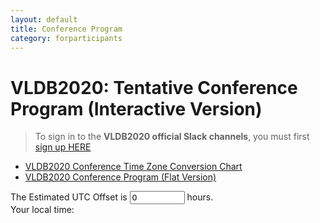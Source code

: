 ```yaml
---
layout: default
title: Conference Program
category: forparticipants
---
```


# VLDB2020: Tentative Conference Program (Interactive Version)

> To sign in to the **VLDB2020 official Slack channels**, you must first <a class="btn btn-red" href="https://tokyo.vldb2020.org/?slack=signup">sign up HERE</a>

- [VLDB2020 Conference Time Zone Conversion Chart](program_timetable.html)
- [VLDB2020 Conference Program (Flat Version)](program_flat.html)

<div id="timeZone">
The Estimated UTC Offset is <input type="number" id="utcOffset" name="utcOffset" value="0" min="-12" max="14" step="0.25"> hours.<br>
Your local time: <span class="nowTime"></span>
</div>

<div style="overflow-x:scroll;width:100%;">
<div id="programFrame"></div>
</div>
